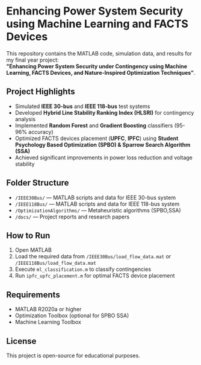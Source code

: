 # Enhancing Power System Security using Machine Learning and FACTS Devices

This repository contains the MATLAB code, simulation data, and results for my final year project:  
**"Enhancing Power System Security under Contingency using Machine Learning, FACTS Devices, and Nature-Inspired Optimization Techniques"**.

## Project Highlights
- Simulated **IEEE 30-bus** and **IEEE 118-bus** test systems
- Developed **Hybrid Line Stability Ranking Index (HLSRI)** for contingency analysis
- Implemented **Random Forest** and **Gradient Boosting** classifiers (95-96% accuracy)
- Optimized FACTS devices placement (**UPFC**, **IPFC**) using **Student Psychology Based Optimization (SPBO) & Sparrow Search Algorithm (SSA)**
- Achieved significant improvements in power loss reduction and voltage stability

## Folder Structure
- `/IEEE30Bus/` — MATLAB scripts and data for IEEE 30-bus system
- `/IEEE118Bus/` — MATLAB scripts and data for IEEE 118-bus system
- `/OptimizationAlgorithms/` — Metaheuristic algorithms (SPBO,SSA)
- `/docs/` — Project reports and research papers

## How to Run
1. Open MATLAB
2. Load the required data from `/IEEE30Bus/load_flow_data.mat` or `/IEEE118Bus/load_flow_data.mat`
3. Execute `ml_classification.m` to classify contingencies
4. Run `ipfc_upfc_placement.m` for optimal FACTS device placement

## Requirements
- MATLAB R2020a or higher
- Optimization Toolbox (optional for SPBO SSA)
- Machine Learning Toolbox

## License
This project is open-source for educational purposes. 
